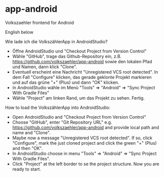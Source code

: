# app-android
Volkszaehler frontend for Android 

English below

Wie lade ich die VolkszählerApp in AndroidStudio?
- Öffne AndroidStudio und "Checkout Project from Version Control"
- Wähle "GitHub", trage das Github-Repository ein, z.B. https://github.com/volkszaehler/app-android sowie den lokalen Pfad und Namen, dann klick "Clone".
- Eventuell erscheint eine Nachricht "Unregistered VCS root detected". In dem Fall "Configure" klicken, das gerade geklonte Projekt markieren und auf das grüne "+" (Plus) und dann "OK" klicken.
- In AndroidStudio wähle im Menü "Tools" => "Android" => "Sync Project With Gradle Files"
- Wähle "Project" am linken Rand, um das Projekt zu sehen. Fertig.

How to load the VolkszählerApp into AndroidStudio:
- Open AndroidStudio and "Checkout Project from Version Control"
- Choose "GitHub", enter "Git Repository URL" e.g. https://github.com/volkszaehler/app-android and provide local path and name and "Clone".
- Maybe now a message "Unregistered VCS root detected". If so, click "Configure", mark the just cloned project and click the green "+" (Plus) and then "OK".
- In AndroidStudio choose in menu "Tools" => "Android" => "Sync Project With Gradle Files".
- Click "Project" at the left border to se the project structure. Now you are ready to start.
